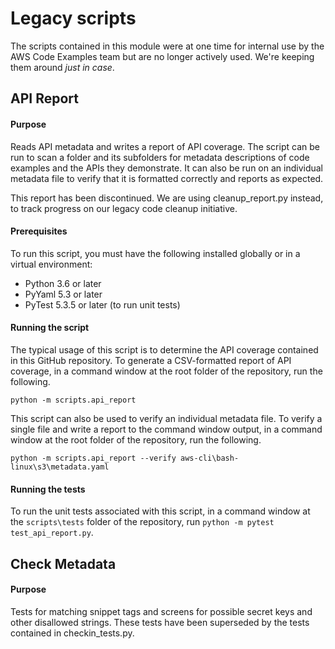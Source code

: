 # Legacy scripts

The scripts contained in this module were at one time for internal use by the AWS
Code Examples team but are no longer actively used. We're keeping them around
*just in case*.

## API Report

#### Purpose

Reads API metadata and writes a report of API coverage. The script can be run to 
scan a folder and its subfolders for metadata descriptions of code examples and 
the APIs they demonstrate. It can also be run on an individual metadata file to
verify that it is formatted correctly and reports as expected.

This report has been discontinued. We are using cleanup_report.py instead, to 
track progress on our legacy code cleanup initiative.

#### Prerequisites

To run this script, you must have the following installed globally or in a virtual
environment:
 
* Python 3.6 or later
* PyYaml 5.3 or later
* PyTest 5.3.5 or later (to run unit tests)

#### Running the script

The typical usage of this script is to determine the API coverage contained in this
GitHub repository. To generate a CSV-formatted report of API coverage, in a command
window at the root folder of the repository, run the following.

```
python -m scripts.api_report
``` 

This script can also be used to verify an individual metadata file. To verify a
single file and write a report to the command window output, in a command window at
the root folder of the repository, run the following.

```
python -m scripts.api_report --verify aws-cli\bash-linux\s3\metadata.yaml
``` 

#### Running the tests

To run the unit tests associated with this script, in a command window at the 
`scripts\tests` folder of the repository, run `python -m pytest test_api_report.py`.

## Check Metadata

#### Purpose

Tests for matching snippet tags and screens for possible secret keys and other
disallowed strings. These tests have been superseded by the tests contained in
checkin_tests.py.
